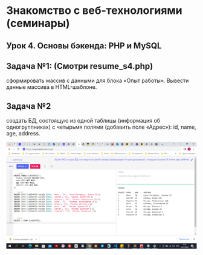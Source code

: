 # Знакомство с веб-технологиями (семинары)

## Урок 4. Основы бэкенда: PHP и MySQL

## Задача №1: (Смотри resume_s4.php)

сформировать массив с данными для блока «Опыт работы».
Вывести данные массива в HTML-шаблоне.

## Задача №2

создать БД, состоящую из одной таблицы (информация об одногруппниках) с четырьмя полями (добавить поле «Адрес»): id, name, age, address.

![bdSQL](img/bdSQL.png)
